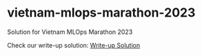 # vietnam-mlops-marathon-2023
Solution for Vietnam MLOps Marathon 2023

Check our write-up solution: [Write-up Solution](https://docs.google.com/presentation/d/1K9w7I8vIIpiufss9hVa7G8T4dHrKVpJU6pf1ie-mX_4/edit#slide=id.g27ab2fe82b4_2_36)